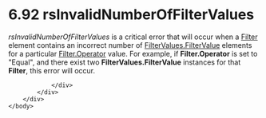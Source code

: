 <html dir="LTR" xmlns:mshelp="http://msdn.microsoft.com/mshelp" xmlns:ddue="http://ddue.schemas.microsoft.com/authoring/2003/5" xmlns:xlink="http://www.w3.org/1999/xlink" xmlns:tool="http://www.microsoft.com/tooltip">
    <head>
        <meta http-equiv="Content-Type" content="text/html; CHARSET=utf-8"></meta>
        <meta name="save" content="history"></meta>
        <title>6.92 rsInvalidNumberOfFilterValues</title>
        <xml>
            <mshelp:toctitle title="6.92 rsInvalidNumberOfFilterValues"></mshelp:toctitle>
            <mshelp:rltitle title="[MS-RDL]: rsInvalidNumberOfFilterValues"></mshelp:rltitle>
            <mshelp:keyword index="A" term="297ef552-53ee-4c7d-af22-3b4ce0d0f032"></mshelp:keyword>
            <mshelp:attr name="DCSext.ContentType" value="open specification"></mshelp:attr>
            <mshelp:attr name="AssetID" value="297ef552-53ee-4c7d-af22-3b4ce0d0f032"></mshelp:attr>
            <mshelp:attr name="TopicType" value="kbRef"></mshelp:attr>
            <mshelp:attr name="DCSext.Title" value="[MS-RDL]: rsInvalidNumberOfFilterValues" />
        </xml>
    </head>
    <body>
        <div id="header">
            <h1 class="heading">6.92 rsInvalidNumberOfFilterValues</h1>
        </div>
        <div id="mainSection">
            <div id="mainBody">
                <div id="allHistory" class="saveHistory"></div>
                <div id="sectionSection0" class="section" name="collapseableSection">
                    

<p><i>rsInvalidNumberOfFilterValues</i> is a critical error
that will occur when a <a href="c0f6a66a-1055-4f4d-b1e7-4fc47b588ed2.md">Filter</a>
element contains an incorrect number of <a href="b51efba3-fe3e-4d6c-a95b-c047cca07efb.md">FilterValues.FilterValue</a>
elements for a particular <a href="aeabd6cf-dda9-4abc-accc-302948402c07.md">Filter.Operator</a>
value. For example, if <b>Filter.Operator</b> is set to &quot;Equal&quot;, and
there exist two <b>FilterValues.FilterValue</b> instances for that <b>Filter</b>,
this error will occur.</p>


                </div>
            </div>
        </div>
    </body>
</html>